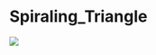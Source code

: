# Spiraling_Triangle
<img src="https://github.com/RishavMishraRM/Spiraling_Triangle/blob/main/git.mp4">
